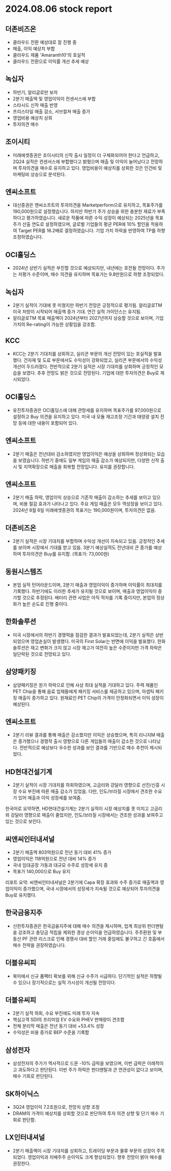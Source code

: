 # 2024.08.06 stock report
## 더존비즈온
- 클라우드 전환 예상대로 잘 진행 중
- 매출, 이익 예상치 부합
- 클라우드 제품 'Amaranth10'의 호실적
- 클라우드 전환으로 이익률 개선 추세 예상
## 녹십자
- 하반기, 알리글로만 보자
- 2분기 매출액 및 영업이익이 컨센서스에 부합
- 스타시드 신작 매출 반영
- 프리스타일 매출 감소, 서브컬쳐 매출 증가
- 영업비용 예상치 상회
- 투자의견 매수
## 조이시티
- 미래에셋증권은 조이시티의 신작 출시 일정이 더 구체화되어야 한다고 언급하고, 2Q24 실적은 컨센서스에 부합했다고 밝혔으며 매출 및 이익이 늘어났다고 전망하며 투자의견을 매수로 유지하고 있다. 영업비용이 예상치를 상회한 것은 인건비 및 마케팅비 상승으로 분석된다.
## 엔씨소프트
- 대신증권은 엔씨소프트의 투자의견을 Marketperform으로 유지하고, 목표주가를 190,000원으로 설정했습니다. 하지만 하반기 주가 상승을 위한 충분한 재료가 부족하다고 평가하였습니다. 새로운 작품에 따른 수익 성장이 예상되는 2025년을 목표주가 산출 연도로 설정하였으며, 글로벌 기업들의 평균 PER에 10% 할인을 적용하여 Target PER를 16.2배로 결정하였습니다. 기업 가치 하락을 반영하여 TP를 하향 조정하였습니다.
## OCI홀딩스
- 2024년 상반기 실적은 부진할 것으로 예상되지만, 내년에는 호전될 전망이다. 주가는 저평가 수준이며, 매수 의견을 유지하며 목표가는 9.8만원으로 하향 조정되었다.
## 녹십자
- 2분기 실적이 기대에 못 미쳤지만 하반기 전망은 긍정적으로 평가됨. 알리글로TM 미국 처방이 시작되어 매출액 증가 기대. 연간 실적 가이던스는 유지됨.
- 알리글로TM 목표 매출액이 2024년부터 2027년까지 상승할 것으로 보이며, 기업가치의 Re-rating이 가능한 상황임을 강조함.
## KCC
- KCC는 2분기 기대치를 상회하고, 실리콘 부문의 개선 전망이 있는 호실적을 발표했다. 건자재 및 도료 부문에서도 수익성이 강화되었고, 실리콘 부문에서의 수익성 개선이 두드러졌다. 전반적으로 2분기 실적은 시장 기대치를 상회하며 긍정적인 모습을 보였다. 추후 전망도 밝은 것으로 전망된다. 기업에 대한 투자의견은 Buy로 제시되었다.
## OCI홀딩스
- 유진투자증권은 OCI홀딩스에 대해 관망세를 유지하며 목표주가를 97,000원으로 설정하고 Buy 의견을 유지하고 있다. 미국 내 모듈 재고조정 기간과 태양광 설치 전망 등에 대한 내용이 포함되어 있다.
## 엔씨소프트
- 2분기 매출은 전년대비 감소하였지만 영업이익은 예상을 상회하며 정상화되는 모습을 보였습니다. 하반기 중에도 일부 게임의 매출 감소가 예상되지만, 다양한 신작 출시 및 지역확장으로 매출을 회복할 전망입니다. 유지를 권장합니다.
## 엔씨소프트
- 2분기 매출 하락, 영업이익 상승으로 기존작 매출이 감소하는 추세를 보이고 있으며, 비용 절감 효과가 나타나고 있다. 주요 게임 매출은 모두 역성장을 보이고 있다. 2024년 8월 6일 미래에셋증권의 목표가는 190,000원이며, 투자의견은 없음.
## 더존비즈온
- 2분기 실적은 시장 기대치를 부합하며 수익성 개선이 지속되고 있음. 긍정적인 추세를 보이며 시장에서 기대를 받고 있음. 3분기 예상실적도 전년대비 큰 증가를 예상하며 투자의견은 Buy를 유지함. (목표가: 73,000원)
## 동원시스템즈
- 본업 실적 턴어라운드이며, 2분기 매출과 영업이익이 증가하며 이익률이 최대치를 기록했다. 하반기에도 이러한 추세가 유지될 것으로 보이며, 매출과 영업이익이 증가할 것으로 추정된다. 배터리 관련 사업은 아직 적자를 기록 중이지만, 본업의 정상화가 높은 순도로 진행 중이다.
## 한화솔루션
- 미국 시장에서의 하반기 경쟁력을 점검한 결과가 발표되었는데, 2분기 실적은 상반되었으며 영업손실이 발생했다. 미국의 First Solar는 반면에 이익을 발표했다. 한화솔루션은 재고 변화가 크지 않고 시장 재고가 여전히 높은 수준이지만 가격 하락은 일단락된 것으로 전망되고 있다.
## 삼양패키징
- 삼양패키징은 원가 하락으로 인해 사상 최대 실적을 기대하고 있다. 주력 제품인 PET Chip을 통해 음료 업체들에게 패키징 서비스를 제공하고 있으며, 아셉틱 패키징 매출이 증가하고 있다. 원재료인 PET Chip의 가격이 안정화되면서 이익 성장이 예상된다.
## 엔씨소프트
- 2분기 리뷰 결과를 통해 매출은 감소했지만 이익은 상승했으며, 특히 리니지M 매출은 증가했으나 경쟁작 출시 영향으로 다른 게임들의 매출이 감소한 것으로 나타났다. 전반적으로 예상보다 우수한 성과를 보인 결과를 기반으로 매수 추천이 제시되었다.
## HD현대건설기계
- 2분기 실적이 시장 기대치를 하회하였으며, 고금리와 강달러 영향으로 선진/신흥 시장 수요 부진에 따른 매출 감소가 있었음. 다만, 인도/브라질 시장에서 견조한 수요가 있어 매출과 이익 성장세를 보여줌.

한국어로 요약하면, HD현대건설기계는 2분기 실적이 시장 예상치를 못 미치고 고금리와 강달러 영향으로 매출이 줄었지만, 인도/브라질 시장에서는 견조한 성과를 보여주고 있는 것으로 보인다.
## 씨앤씨인터내셔널
- 2분기 매출액 803억원으로 전년 동기 대비 41% 증가
- 영업이익은 118억원으로 전년 대비 14% 증가
- 국내 임대공장 가동과 대규모 수주로 성장세 유지 중
- 목표가 140,000으로 Buy 유지

리포트 요약: 씨앤씨인터내셔널은 2분기에 Capa 확장 효과와 수주 증가로 매출액과 영업이익이 증가했으며, 국내 시장에서의 성장세가 지속될 것으로 예상되어 투자의견을 Buy로 유지했다.
## 한국금융지주
- 신한투자증권은 한국금융지주에 대해 매수 의견을 제시하며, 업계 최상위 펀더멘털을 강조하고 충당금 적립을 제외한 경상 순이익을 언급하였습니다. 주주환원 및 부동산 PF 관련 리스크로 인해 경쟁사 대비 할인 거래 중임에도 불구하고 긴 호흡에서 매수 전략을 권장하였습니다.
## 더블유씨피
- 북미에서 신규 폼팩터 확보를 위해 신규 수주가 시급하다. 단기적인 실적은 하향될 수 있으나 장기적으로는 실적 가시성이 개선될 전망이다.
## 더블유씨피
- 2분기 실적 하회, 수요 부진에도 미래 투자 지속
- 핵심고객 SDI의 프리미엄 EV 수요와 PHEV 판매량이 견조함
- 전체 분리막 매출은 전년 동기 대비 +53.4% 성장
- 수익성은 비용 증가로 BEP 수준을 기록함
## 삼성전자
- 삼성전자의 주가가 역사적으로 드문 -10% 급락을 보였으며, 이번 급락은 이례적이고 과도하다고 판단된다. 이번 주가 하락은 펀더멘탈과 큰 연관성이 없다고 보이며, 매수 기회로 판단된다.
## SK하이닉스
- 3Q24 영업이익 7.2조원으로, 전망치 상향 조정
- DRAM의 가격이 예상치를 상회할 것으로 판단하여 투자 의견 상향 및 단기 매수 기회로 판단함.
## LX인터내셔널
- 2분기 매출액이 시장 기대치를 상회하고, 트레이딩 부문과 물류 부문의 성장이 주목되었다. 영업이익과 지배주주 순이익도 크게 향상되었다. 향후 전망이 밝아 매수를 권장한다.